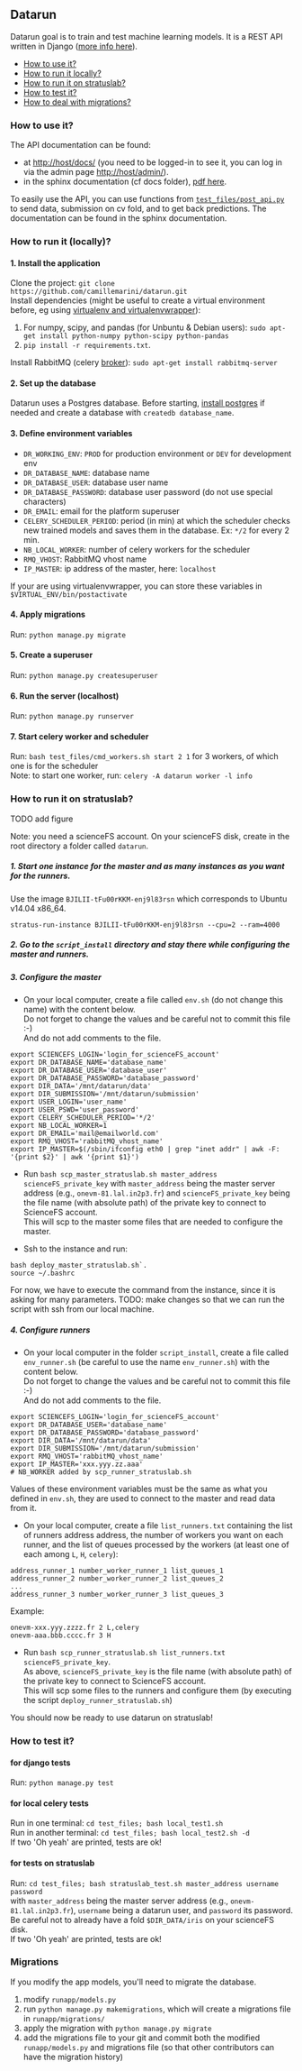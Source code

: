 ## Datarun

Datarun goal is to train and test machine learning models. It is a REST API written in Django ([more info here](https://github.com/camillemarini/datarun/wiki/Project-description-and-milestones)).

* [How to use it?](#how-to-use-it)
* [How to run it locally?](#how-to-run-it-locally)
* [How to run it on stratuslab?](#how-to-run-it-on-stratuslab)
* [How to test it?](#how-to-test-it)
* [How to deal with migrations?](#migrations)

### How to use it?

The API documentation can be found: 
- at [http://host/docs/](http://127.0.0.1:8000/docs/) 
(you need to be logged-in to see it, you can log in via the admin page [http://host/admin/](http://127.0.0.1:8000/admin/)).  
- in the sphinx documentation (cf docs folder), [pdf here](https://github.com/camillemarini/datarun/blob/master/docs/_build/latex/datarun.pdf).   

To easily use the API, you can use functions from [`test_files/post_api.py`](https://github.com/camillemarini/datarun/blob/master/test_files/post_api.py) to send data, submission on cv fold, and to get back predictions. The documentation can be found in the sphinx documentation. 


### How to run it (locally)?

#### 1. Install the application

Clone the project: `git clone https://github.com/camillemarini/datarun.git`  
Install dependencies (might be useful to create a virtual environment before, eg using [virtualenv and virtualenvwrapper](https://virtualenvwrapper.readthedocs.org/en/latest/)):  
1. For numpy, scipy, and pandas (for Unbuntu & Debian users): `sudo apt-get install python-numpy python-scipy python-pandas`  
2. `pip install -r requirements.txt`.   

Install RabbitMQ (celery [broker](http://docs.celeryproject.org/en/latest/getting-started/first-steps-with-celery.html#rabbitmq)): `sudo apt-get install rabbitmq-server`   

#### 2. Set up the database
  
Datarun uses a Postgres database. 
Before starting, [install postgres](http://www.postgresql.org/download/) if needed and create a database with `createdb database_name`.   

#### 3. Define environment variables

* `DR_WORKING_ENV`: `PROD` for production environment or `DEV` for development env
* `DR_DATABASE_NAME`: database name  
* `DR_DATABASE_USER`: database user name  
* `DR_DATABASE_PASSWORD`: database user password (do not use special characters)   
* `DR_EMAIL`: email for the platform superuser     
* `CELERY_SCHEDULER_PERIOD`: period (in min) at which the scheduler checks new trained models and saves them in the database. Ex: `*/2` for every 2 min.    
* `NB_LOCAL_WORKER`: number of celery workers for the scheduler   
* `RMQ_VHOST`: RabbitMQ vhost name     
* `IP_MASTER`: ip address of the master, here: `localhost`   


If your are using virtualenvwrapper, you can store these variables in `$VIRTUAL_ENV/bin/postactivate`

#### 4. Apply migrations

Run: `python manage.py migrate`

#### 5. Create a superuser

Run: `python manage.py createsuperuser`  

#### 6. Run the server (localhost)

Run: `python manage.py runserver`

#### 7. Start celery worker and scheduler 

Run: `bash test_files/cmd_workers.sh start 2 1` for 3 workers, of which one is for the scheduler  
Note: to start one worker, run: `celery -A datarun worker -l info`  


### How to run it on stratuslab?

TODO add figure

Note: you need a scienceFS account. On your scienceFS disk, create in the root directory a folder called `datarun`.

##### 1. Start one instance for the master and as many instances as you want for the runners.  
Use the image `BJILII-tFu00rKKM-enj9l83rsn` which corresponds to Ubuntu v14.04 x86_64.    
```
stratus-run-instance BJILII-tFu00rKKM-enj9l83rsn --cpu=2 --ram=4000
```

##### 2. Go to the `script_install` directory and stay there while configuring the master and runners.

##### 3. Configure the master

* On your local computer, create a file called `env.sh` (do not change this name) with the content below.  
Do not forget to change the values and be careful not to commit this file :-)  
And do not add comments to the file.     
```
export SCIENCEFS_LOGIN='login_for_scienceFS_account'
export DR_DATABASE_NAME='database_name'
export DR_DATABASE_USER='database_user'
export DR_DATABASE_PASSWORD='database_password'
export DIR_DATA='/mnt/datarun/data'
export DIR_SUBMISSION='/mnt/datarun/submission'
export USER_LOGIN='user_name'
export USER_PSWD='user_password'
export CELERY_SCHEDULER_PERIOD='*/2' 
export NB_LOCAL_WORKER=1
export DR_EMAIL='mail@emailworld.com'
export RMQ_VHOST='rabbitMQ_vhost_name'
export IP_MASTER=$(/sbin/ifconfig eth0 | grep "inet addr" | awk -F: '{print $2}' | awk '{print $1}')
```   

* Run `bash scp_master_stratuslab.sh master_address scienceFS_private_key` with `master_address` being the master server address (e.g., `onevm-81.lal.in2p3.fr`) and `scienceFS_private_key` being the file name (with absolute path) of the private key to connect to ScienceFS account.     
This will scp to the master some files that are needed to configure the master.  

* Ssh to the instance and run: 
```
bash deploy_master_stratuslab.sh`.  
source ~/.bashrc
```
For now, we have to execute the command from the instance, since it is asking for many parameters. TODO: make changes so that we can run the script with ssh from our local machine.   
 

##### 4. Configure runners

* On your local computer in the folder `script_install`, create a file called `env_runner.sh` (be careful to use the name `env_runner.sh`) with the content below.  
Do not forget to change the values and be careful not to commit this file :-)  
And do not add comments to the file.
```
export SCIENCEFS_LOGIN='login_for_scienceFS_account'
export DR_DATABASE_USER='database_name'
export DR_DATABASE_PASSWORD='database_password'
export DIR_DATA='/mnt/datarun/data'
export DIR_SUBMISSION='/mnt/datarun/submission'
export RMQ_VHOST='rabbitMQ_vhost_name'
export IP_MASTER='xxx.yyy.zz.aaa'
# NB_WORKER added by scp_runner_stratuslab.sh
```
Values of these environment variables must be the same as what you defined in `env.sh`, they are used to connect to the master and read data from it.


* On your local computer, create a file `list_runners.txt` containing the list of runners address address, the number of workers you want on each runner, and the list of queues processed by the workers (at least one of each among `L`, `H`, `celery`):  
```
address_runner_1 number_worker_runner_1 list_queues_1  
address_runner_2 number_worker_runner_2 list_queues_2   
...
address_runner_3 number_worker_runner_3 list_queues_3   
```  
Example:
```
onevm-xxx.yyy.zzzz.fr 2 L,celery  
onevm-aaa.bbb.cccc.fr 3 H 
```

* Run `bash scp_runner_stratuslab.sh list_runners.txt scienceFS_private_key`.  
As above, `scienceFS_private_key` is the file name (with absolute path) of the private key to connect to ScienceFS account.  
This will scp some files to the runners and configure them (by executing the script `deploy_runner_stratuslab.sh`)  


You should now be ready to use datarun on stratuslab!  

### How to test it?

#### for django tests
Run: `python manage.py test`

#### for local celery tests
Run in one terminal: `cd test_files; bash local_test1.sh`  
Run in another terminal: `cd test_files; bash local_test2.sh -d`  
If two 'Oh yeah' are printed, tests are ok!     

#### for tests on stratuslab  
Run: `cd test_files; bash stratuslab_test.sh master_address username password`  
with `master_address` being the master server address (e.g., `onevm-81.lal.in2p3.fr`), `username` being a datarun user, and `password` its password.    
Be careful not to already have a fold `$DIR_DATA/iris` on your scienceFS disk.  
If two 'Oh yeah' are printed, tests are ok!     

### Migrations

If you modify the app models, you'll need to migrate the database.  
1. modify `runapp/models.py`  
2. run `python manage.py makemigrations`, which will create a migrations file in `runapp/migrations/`   
3. apply the migration with `python manage.py migrate`  
4. add the migrations file to your git and commit both the modified `runapp/models.py` and migrations file (so that other contributors can have the migration history)    
